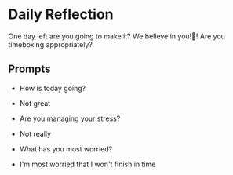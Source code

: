 # Daily Reflection
One day left are you going to make it? We believe in you!💖! Are you timeboxing appropriately? 

## Prompts
- How is today going? 
- Not great

- Are you managing your stress?
- Not really

- What has you most worried?
- I'm most worried that I won't finish in time